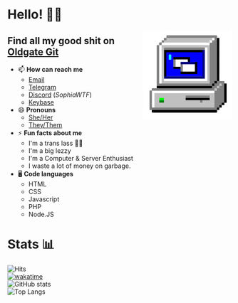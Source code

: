 # Hello! 🏳️‍🌈

<img align="right" alt="PC GIF" src="https://raw.githubusercontent.com/SophiaAtkinson/SophiaAtkinson/main/assets/PC.gif" width="200" />

## Find all my good shit on [Oldgate Git](https://sop.wtf/sagit)

- 📫 **How can reach me**
    - [Email](mailto:sophialul@protonmail.com)<br>
    - [Telegram](https://t.me/SophiaAtkinson)<br>
    - [Discord](https://discord.com/users/420297282676719618) (*SophiaWTF*)<br>
    - [Keybase](https://keybase.io/sophiaatkinson)
- 😄 **Pronouns**
    - [She/Her](https://en.pronouns.page/she/her)
    - [They/Them](https://en.pronouns.page/they/them)
- ⚡ **Fun facts about me**
    - I'm a trans lass 🏳️‍⚧️
    - I'm a big lezzy
    - I'm a Computer & Server Enthusiast
    - I waste a lot of money on garbage.
- 🖥 **Code languages**
    - HTML
    - CSS
    - Javascript
    - PHP
    - Node.JS

# Stats 📊

![Hits](https://hits.seeyoufarm.com/api/count/incr/badge.svg?url=https%3A%2F%2Fgithub.com%2FSophiaAtkinson&count_bg=%237289DA&title_bg=%232E3035&icon=&icon_color=%23E7E7E7&title=Clickaroos&edge_flat=false)<br>
[![wakatime](https://wakatime.com/badge/user/e13914d3-89d2-4af0-b25e-545335b817f1.svg)](https://wakatime.com/@sophiaa)<br>
![GitHub stats](https://github-readme-stats.vercel.app/api?username=SophiaAtkinson&show_icons=true&theme=dark&line_height=27)<br>
![Top Langs](https://github-readme-stats.vercel.app/api/top-langs/?username=SophiaAtkinson&theme=dark&hide_langs_below=1)<br>
